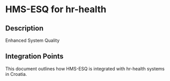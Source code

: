 # HMS-ESQ for hr-health

## Description

Enhanced System Quality

## Integration Points

This document outlines how HMS-ESQ is integrated with hr-health systems in Croatia.
